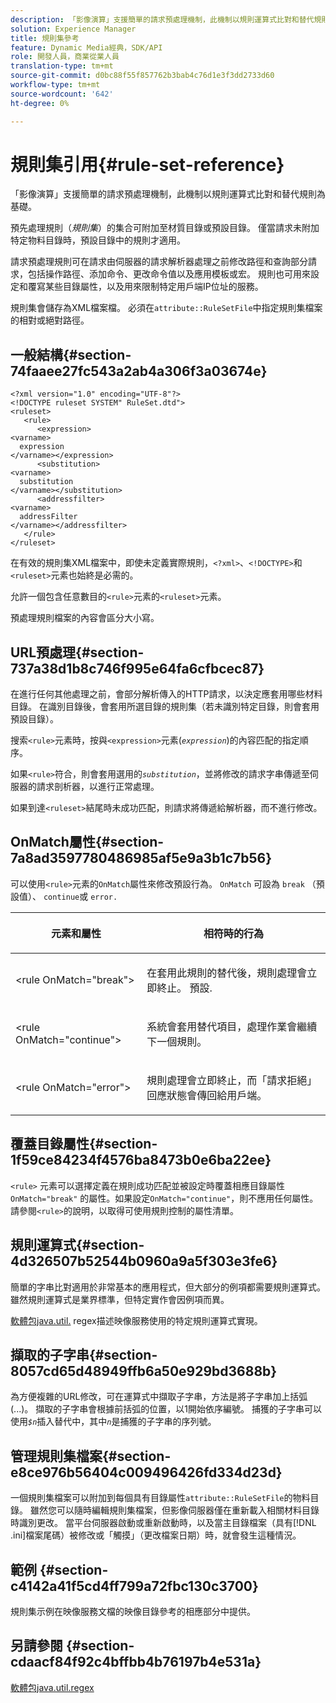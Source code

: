```yaml
---
description: 「影像演算」支援簡單的請求預處理機制，此機制以規則運算式比對和替代規則為基礎。
solution: Experience Manager
title: 規則集參考
feature: Dynamic Media經典，SDK/API
role: 開發人員，商業從業人員
translation-type: tm+mt
source-git-commit: d0bc88f55f857762b3bab4c76d1e3f3dd2733d60
workflow-type: tm+mt
source-wordcount: '642'
ht-degree: 0%

---
```



# 規則集引用{#rule-set-reference}

「影像演算」支援簡單的請求預處理機制，此機制以規則運算式比對和替代規則為基礎。

<!--<a id="section_F44601A65CE1451EAD0A449C66B773CC"></a>-->

預先處理規則（*規則集*）的集合可附加至材質目錄或預設目錄。 僅當請求未附加特定物料目錄時，預設目錄中的規則才適用。

請求預處理規則可在請求由伺服器的請求解析器處理之前修改路徑和查詢部分請求，包括操作路徑、添加命令、更改命令值以及應用模板或宏。 規則也可用來設定和覆寫某些目錄屬性，以及用來限制特定用戶端IP位址的服務。

規則集會儲存為XML檔案檔。 必須在`attribute::RuleSetFile`中指定規則集檔案的相對或絕對路徑。

## 一般結構{#section-74faaee27fc543a2ab4a306f3a03674e}

```
<?xml version="1.0" encoding="UTF-8"?>
<!DOCTYPE ruleset SYSTEM" RuleSet.dtd">
<ruleset>
   <rule>
      <expression>
<varname>
  expression
</varname></expression>
      <substitution>
<varname>
  substitution
</varname></substitution>
      <addressfilter>
<varname>
  addressFilter
</varname></addressfilter>
   </rule>
</ruleset>
```

在有效的規則集XML檔案中，即使未定義實際規則，`<?xml>`、`<!DOCTYPE>`和`<ruleset>`元素也始終是必需的。

允許一個包含任意數目的`<rule>`元素的`<ruleset>`元素。

預處理規則檔案的內容會區分大小寫。

## URL預處理{#section-737a38d1b8c746f995e64fa6cfbcec87}

在進行任何其他處理之前，會部分解析傳入的HTTP請求，以決定應套用哪些材料目錄。 在識別目錄後，會套用所選目錄的規則集（若未識別特定目錄，則會套用預設目錄）。

搜索`<rule>`元素時，按與`<expression>`元素(*`expression`*)的內容匹配的指定順序。

如果`<rule>`符合，則會套用選用的&#x200B;*`substitution`*，並將修改的請求字串傳遞至伺服器的請求剖析器，以進行正常處理。

如果到達`<ruleset>`結尾時未成功匹配，則請求將傳遞給解析器，而不進行修改。

## OnMatch屬性{#section-7a8ad3597780486985af5e9a3b1c7b56}

可以使用`<rule>`元素的`OnMatch`屬性來修改預設行為。 `OnMatch` 可設為 `break` （預設值）、 `continue`或  `error.`

<table id="table_4CABF55B33854A128D5F326B31C6C397"> 
 <thead> 
  <tr> 
   <th colname="col1" class="entry"> <p>元素和屬性 </p> </th> 
   <th colname="col2" class="entry"> <p>相符時的行為 </p> </th> 
  </tr> 
 </thead>
 <tbody> 
  <tr> 
   <td colname="col1"> <p><span class="codeph"> &lt;rule OnMatch="break"&gt;</span> </p> </td> 
   <td colname="col2"> <p>在套用此規則的替代後，規則處理會立即終止。 預設. </p> </td> 
  </tr> 
  <tr> 
   <td colname="col1"> <p><span class="codeph"> &lt;rule OnMatch="continue"&gt;</span> </p> </td> 
   <td colname="col2"> <p>系統會套用替代項目，處理作業會繼續下一個規則。 </p> </td> 
  </tr> 
  <tr> 
   <td colname="col1"> <p><span class="codeph"> &lt;rule OnMatch="error"&gt;</span> </p> </td> 
   <td colname="col2"> <p>規則處理會立即終止，而「請求拒絕」回應狀態會傳回給用戶端。 </p> </td> 
  </tr> 
 </tbody> 
</table>

## 覆蓋目錄屬性{#section-1f59ce84234f4576ba8473b0e6ba22ee}

`<rule>` 元素可以選擇定義在規則成功匹配並被設定時覆蓋相應目錄屬性 `OnMatch="break"` 的屬性。如果設定`OnMatch="continue"`，則不應用任何屬性。 請參閱`<rule>`的說明，以取得可使用規則控制的屬性清單。

## 規則運算式{#section-4d326507b52544b0960a9a5f303e3fe6}

簡單的字串比對適用於非常基本的應用程式，但大部分的例項都需要規則運算式。 雖然規則運算式是業界標準，但特定實作會因例項而異。

[軟體包java.util.](https://www2.cs.duke.edu/csed/java/jdk1.4.2/docs/api/) regex描述映像服務使用的特定規則運算式實現。

## 擷取的子字串{#section-8057cd65d48949ffb6a50e929bd3688b}

為方便複雜的URL修改，可在運算式中擷取子字串，方法是將子字串加上括弧(...)。 擷取的子字串會根據前括弧的位置，以1開始依序編號。 捕獲的子字串可以使用&#x200B;*`$n`*&#x200B;插入替代中，其中&#x200B;*`n`*&#x200B;是捕獲的子字串的序列號。

## 管理規則集檔案{#section-e8ce976b56404c009496426fd334d23d}

一個規則集檔案可以附加到每個具有目錄屬性`attribute::RuleSetFile`的物料目錄。 雖然您可以隨時編輯規則集檔案，但影像伺服器僅在重新載入相關材料目錄時識別更改。 當平台伺服器啟動或重新啟動時，以及當主目錄檔案（具有[!DNL .ini]檔案尾碼）被修改或「觸摸」（更改檔案日期）時，就會發生這種情況。

## 範例 {#section-c4142a41f5cd4ff799a72fbc130c3700}

規則集示例在映像服務文檔的映像目錄參考的相應部分中提供。

## 另請參閱 {#section-cdaacf84f92c4bffbb4b76197b4e531a}

[軟體包java.util.regex](https://www2.cs.duke.edu/csed/java/jdk1.4.2/docs/api/)
